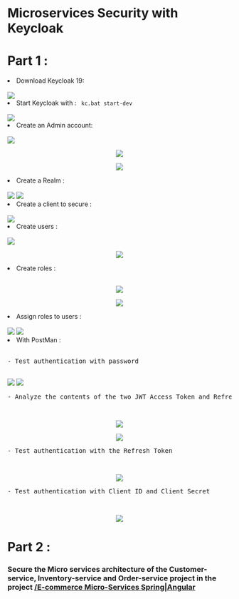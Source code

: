<h1>Microservices Security with Keycloak</h1>
<h1>Part 1 : </h1>
<li>Download Keycloak 19</strong>:</li><br>
<img src="https://github.com/Amina-contact/Microservices-Security-with-Keycloak/blob/master/pictures/k1.JPG">

<li>Start Keycloak with </strong>: <code> kc.bat start-dev</code></li><br>
<img src="https://github.com/Amina-contact/Microservices-Security-with-Keycloak/blob/master/pictures/k2.JPG">

<li>Create an Admin account</strong>:</li><br>
<img src="https://github.com/Amina-contact/Microservices-Security-with-Keycloak/blob/master/pictures/k3.JPG">
<p align="center">
  <img src="https://github.com/Amina-contact/Microservices-Security-with-Keycloak/blob/master/pictures/k4.JPG" class="center">
</p>
<p align="center">
  <img src="https://github.com/Amina-contact/Microservices-Security-with-Keycloak/blob/master/pictures/k5.JPG" class="center">
</p>
<li>Create a Realm </strong>:</li><br>
<img src="https://github.com/Amina-contact/Microservices-Security-with-Keycloak/blob/master/pictures/k6.JPG">
<img src="https://github.com/Amina-contact/Microservices-Security-with-Keycloak/blob/master/pictures/k7.JPG">
<li>Create a client to secure </strong>:</li><br>
<img src="https://github.com/Amina-contact/Microservices-Security-with-Keycloak/blob/master/pictures/k8.JPG">
<li>Create users </strong>:</li><br>
<img src="https://github.com/Amina-contact/Microservices-Security-with-Keycloak/blob/master/pictures/k9.JPG">
<p align="center">
  <img src="https://github.com/Amina-contact/Microservices-Security-with-Keycloak/blob/master/pictures/k10.JPG">
</p>
<li>Create roles </strong>:</li><br>
<p align="center">
  <img src="https://github.com/Amina-contact/Microservices-Security-with-Keycloak/blob/master/pictures/K11.JPG">
</p>
<p align="center">
  <img src="https://github.com/Amina-contact/Microservices-Security-with-Keycloak/blob/master/pictures/k12.JPG">
</p>
<li>Assign roles to users </strong>:</li><br>
<img src="https://github.com/Amina-contact/Microservices-Security-with-Keycloak/blob/master/pictures/k13.JPG">
<img src="https://github.com/Amina-contact/Microservices-Security-with-Keycloak/blob/master/pictures/k14.JPG">
<li>With PostMan </strong>:</li><br>
<pre class="notranslate">
- Test authentication with password
</code></pre><br>
<img src="https://github.com/Amina-contact/Microservices-Security-with-Keycloak/blob/master/pictures/kp1.JPG">
<img src="https://github.com/Amina-contact/Microservices-Security-with-Keycloak/blob/master/pictures/k16.JPG">
<pre class="notranslate">
- Analyze the contents of the two JWT Access Token and Refresh Token
</code></pre><br>
<p align="center">
  <img src="https://github.com/Amina-contact/Microservices-Security-with-Keycloak/blob/master/pictures/k17.JPG">
</p>
<p align="center">
  <img src="https://github.com/Amina-contact/Microservices-Security-with-Keycloak/blob/master/pictures/k18.JPG">
</p>
<pre class="notranslate">
- Test authentication with the Refresh Token
</code></pre><br>
<p align="center">
  <img src="https://github.com/Amina-contact/Microservices-Security-with-Keycloak/blob/master/pictures/k19.JPG">
</p>
<pre class="notranslate">
- Test authentication with Client ID and Client Secret
</code></pre><br>
<p align="center">
  <img src="https://github.com/Amina-contact/Microservices-Security-with-Keycloak/blob/master/pictures/k20.JPG">
</p>
<h1>Part 2 : </h1>
<h3>Secure the Micro services architecture of the Customer-service, Inventory-service and Order-service project in the project <a href="https://github.com/Amina-contact/e-commerce-Micro-services-Spring-Angular">/E-commerce Micro-Services Spring|Angular</a></h3>

